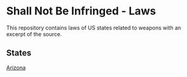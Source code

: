 # Shall Not Be Infringed - Laws

This repository contains laws of US states related to weapons with an excerpt
of the source.

## States
[Arizona](az.md)
